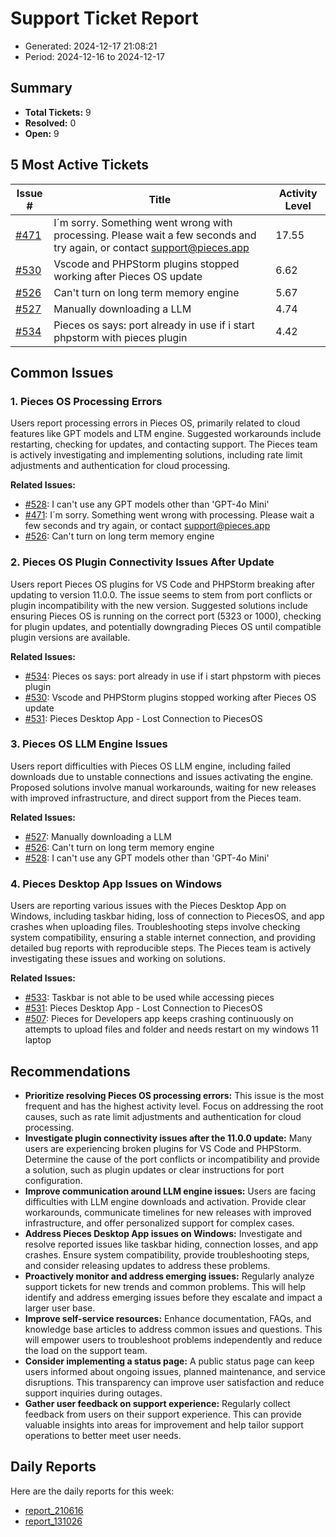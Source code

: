 # Support Ticket Report
- Generated: 2024-12-17 21:08:21
- Period: 2024-12-16 to 2024-12-17

## Summary
- **Total Tickets:** 9
- **Resolved:** 0
- **Open:** 9

## 5 Most Active Tickets
| Issue # | Title | Activity Level |
|---------|-------|----------------|
| [#471](https://github.com/pieces-app/support/issues/471) | I´m sorry. Something went wrong with processing. Please wait a few seconds and try again, or contact support@pieces.app | 17.55 |
| [#530](https://github.com/pieces-app/support/issues/530) | Vscode and PHPStorm plugins stopped working after Pieces OS update | 6.62 |
| [#526](https://github.com/pieces-app/support/issues/526) | Can't turn on long term memory engine | 5.67 |
| [#527](https://github.com/pieces-app/support/issues/527) | Manually downloading a LLM | 4.74 |
| [#534](https://github.com/pieces-app/support/issues/534) | Pieces os says: port already in use if i start phpstorm with pieces plugin | 4.42 |

## Common Issues
### 1. Pieces OS Processing Errors
Users report processing errors in Pieces OS, primarily related to cloud features like GPT models and LTM engine.  Suggested workarounds include restarting, checking for updates, and contacting support. The Pieces team is actively investigating and implementing solutions, including rate limit adjustments and authentication for cloud processing.

**Related Issues:**
- [#528](https://github.com/pieces-app/support/issues/528): I can't use any GPT models other than 'GPT-4o Mini'
- [#471](https://github.com/pieces-app/support/issues/471): I´m sorry. Something went wrong with processing. Please wait a few seconds and try again, or contact support@pieces.app
- [#526](https://github.com/pieces-app/support/issues/526): Can't turn on long term memory engine

### 2. Pieces OS Plugin Connectivity Issues After Update
Users report Pieces OS plugins for VS Code and PHPStorm breaking after updating to version 11.0.0.  The issue seems to stem from port conflicts or plugin incompatibility with the new version.  Suggested solutions include ensuring Pieces OS is running on the correct port (5323 or 1000), checking for plugin updates, and potentially downgrading Pieces OS until compatible plugin versions are available.

**Related Issues:**
- [#534](https://github.com/pieces-app/support/issues/534): Pieces os says: port already in use if i start phpstorm with pieces plugin
- [#530](https://github.com/pieces-app/support/issues/530): Vscode and PHPStorm plugins stopped working after Pieces OS update
- [#531](https://github.com/pieces-app/support/issues/531): Pieces Desktop App - Lost Connection to PiecesOS

### 3. Pieces OS LLM Engine Issues
Users report difficulties with Pieces OS LLM engine, including failed downloads due to unstable connections and issues activating the engine. Proposed solutions involve manual workarounds, waiting for new releases with improved infrastructure, and direct support from the Pieces team.

**Related Issues:**
- [#527](https://github.com/pieces-app/support/issues/527): Manually downloading a LLM
- [#526](https://github.com/pieces-app/support/issues/526): Can't turn on long term memory engine
- [#528](https://github.com/pieces-app/support/issues/528): I can't use any GPT models other than 'GPT-4o Mini'

### 4. Pieces Desktop App Issues on Windows
Users are reporting various issues with the Pieces Desktop App on Windows, including taskbar hiding, loss of connection to PiecesOS, and app crashes when uploading files. Troubleshooting steps involve checking system compatibility, ensuring a stable internet connection, and providing detailed bug reports with reproducible steps. The Pieces team is actively investigating these issues and working on solutions.

**Related Issues:**
- [#533](https://github.com/pieces-app/support/issues/533): Taskbar is not able to be  used while accessing pieces
- [#531](https://github.com/pieces-app/support/issues/531): Pieces Desktop App - Lost Connection to PiecesOS
- [#507](https://github.com/pieces-app/support/issues/507): Pieces for Developers app keeps crashing continuously on attempts to upload files and folder and needs restart on my windows 11 laptop


## Recommendations
- **Prioritize resolving Pieces OS processing errors:** This issue is the most frequent and has the highest activity level. Focus on addressing the root causes, such as rate limit adjustments and authentication for cloud processing.
- **Investigate plugin connectivity issues after the 11.0.0 update:** Many users are experiencing broken plugins for VS Code and PHPStorm. Determine the cause of the port conflicts or incompatibility and provide a solution, such as plugin updates or clear instructions for port configuration.
- **Improve communication around LLM engine issues:** Users are facing difficulties with LLM engine downloads and activation. Provide clear workarounds, communicate timelines for new releases with improved infrastructure, and offer personalized support for complex cases.
- **Address Pieces Desktop App issues on Windows:** Investigate and resolve reported issues like taskbar hiding, connection losses, and app crashes. Ensure system compatibility, provide troubleshooting steps, and consider releasing updates to address these problems.
- **Proactively monitor and address emerging issues:** Regularly analyze support tickets for new trends and common problems. This will help identify and address emerging issues before they escalate and impact a larger user base.
- **Improve self-service resources:** Enhance documentation, FAQs, and knowledge base articles to address common issues and questions. This will empower users to troubleshoot problems independently and reduce the load on the support team.
- **Consider implementing a status page:** A public status page can keep users informed about ongoing issues, planned maintenance, and service disruptions. This transparency can improve user satisfaction and reduce support inquiries during outages.
- **Gather user feedback on support experience:** Regularly collect feedback from users on their support experience. This can provide valuable insights into areas for improvement and help tailor support operations to better meet user needs.

## Daily Reports
Here are the daily reports for this week:

- [report_210616](daily/2024-12-17/report_210616.md)
- [report_131026](daily/2024-12-17/report_131026.md)
